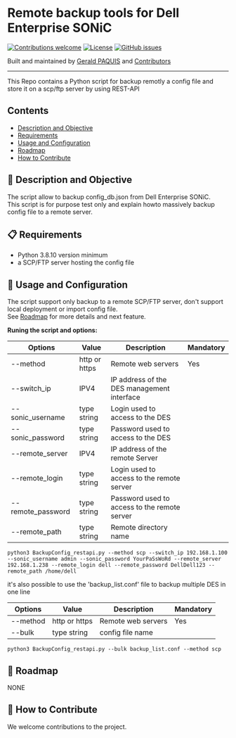 # Remote backup tools for Dell Enterprise SONiC

[![Contributions welcome](https://img.shields.io/badge/contributions-welcome-orange.svg)](#-how-to-contribute)
[![License](https://img.shields.io/badge/license-GPL-blue.svg)](https://github.com/gpaquis/SONiC_BackupConfig_RESTAPI/main/LICENCE.md)
[![GitHub issues](https://img.shields.io/github/issues/gpaquis/SONiC_FirmwareUpdater)](https://github.com/gpaquis/SONiC_BackupConfig_RESTAPI/issues)

Built and maintained by [Gerald PAQUIS](https://github.com/gpaquis) and [Contributors](https://github.com/gpaquis/SONiC_BackupConfig_RESTAPI/graphs/contributors)

--------------------
This Repo contains a Python script for backup remotly a config file and  store it on a scp/ftp server by using REST-API

## Contents

- [Description and Objective](#-Description-and-Objective)
- [Requirements](#-Requirements)
- [Usage and Configuration](#-Usage-and-Configuration)
- [Roadmap](#-Roadmap)
- [How to Contribute](#-How-to-Contribute)

## 🚀 Description and Objective

The script allow to backup config_db.json from Dell Enterprise SONiC. <br />
This script is for purpose test only and explain howto massively backup config file to a remote server. <br />

## 📋 Requirements
- Python 3.8.10 version minimum
- a SCP/FTP server hosting the config file

## 🏁 Usage and Configuration
The script support only backup to a remote SCP/FTP server, don't support local deployment or import config file.<br />
See [Roadmap](#-Roadmap) for more details and next feature.

**Runing the script and options:**

| Options         | Value            | Description                                 | Mandatory |
|-----------------|------------------|---------------------------------------------|-----------|
|--method         | http or https    | Remote web servers                          |   Yes     |
|--switch_ip      | IPV4             | IP address of the DES management interface  |           |
|--sonic_username | type string      | Login used to access to the DES             |           |
|--sonic_password | type string      | Password used to access to the DES          |           |
|--remote_server  | IPV4             | IP address of the remote Server             |           |
|--remote_login   | type string      | Login used to access to the remote server   |           |
|--remote_password| type string      | Password used to access to the remote server|           |
|--remote_path    | type string      | Remote directory name                       |           |


  `python3 BackupConfig_restapi.py --method scp --switch_ip 192.168.1.100 --sonic_username admin --sonic_password YourPaSsWoRd --remote_server 192.168.1.238 --remote_login dell --remote_password DellDell123 --remote_path /home/dell`

it's also possible to use the 'backup_list.conf' file to backup multiple DES in one line

| Options         | Value            | Description                                 | Mandatory |
|-----------------|------------------|---------------------------------------------|-----------|
|--method         | http or https    | Remote web servers                          |   Yes     |
|--bulk           | type string      | config file name                            |           |

 `python3 BackupConfig_restapi.py --bulk backup_list.conf --method scp`


## 📅 Roadmap
NONE <br />

## 👏 How to Contribute
We welcome contributions to the project.
